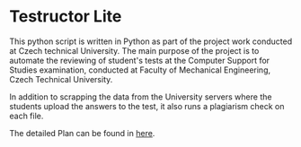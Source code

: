 # Testructor Lite


This python script is written in Python as part of the project work conducted
at Czech technical University. The main purpose of the project is to automate
the reviewing of student's tests at the Computer Support for Studies examination,
conducted at Faculty of Mechanical Engineering, Czech Technical University.

In addition to scrapping the data from the University servers where the students
upload the answers to the test, it also runs a plagiarism check on each file.

The detailed Plan can be found in [here](Testructor-Lite/01_Designs/Akshat_zadaniBP.doc "Original Assignment").
